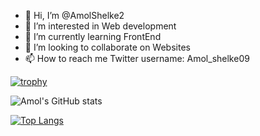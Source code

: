 - 👋 Hi, I’m @AmolShelke2
- 👀 I’m interested in Web development
- 🌱 I’m currently learning FrontEnd
- 💞️ I’m looking to collaborate on Websites
- 📫 How to reach me Twitter username: Amol_shelke09

[![trophy](https://github-profile-trophy.vercel.app/?username=AmolShelke2&theme=onedark)](https://github.com/ryo-ma/github-profile-trophy)

![Amol's GitHub stats](https://github-readme-stats.vercel.app/api?username=AmolShelke2&show_icons=true&theme=radical)


[![Top Langs](https://github-readme-stats.vercel.app/api/top-langs/?username=AmolShelke2)](https://github.com/AmolShelke2/github-readme-stats)

<!---
AmolShelke2/AmolShelke2 is a ✨ special ✨ repository because its `README.md` (this file) appears on your GitHub profile.
You can click the Preview link to take a look at your changes.
--->
